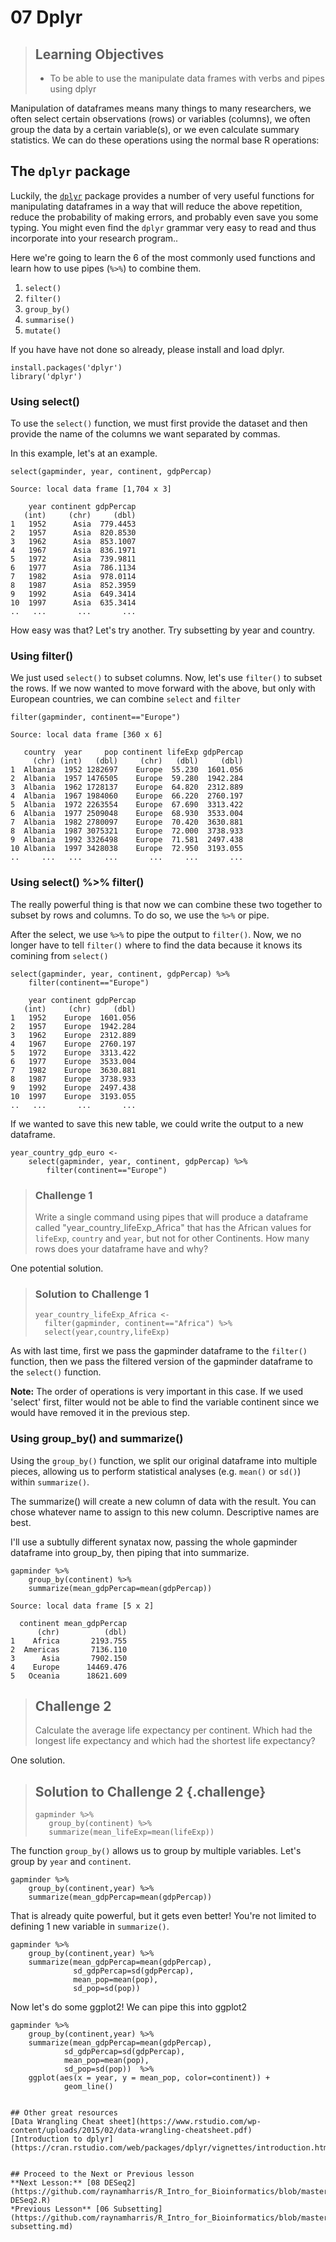 07 Dplyr
========

> ## Learning Objectives 
> * To be able to use the manipulate data frames with verbs and pipes using dplyr

Manipulation of dataframes means many things to many researchers, we often select certain observations (rows) or variables (columns), we often group the data by a certain variable(s), or we even calculate summary statistics. We can do these operations using the normal base R operations:

## The `dplyr` package

Luckily, the [`dplyr`](https://cran.r-project.org/web/packages/dplyr/dplyr.pdf) package provides a number of very useful functions for manipulating dataframes in a way that will reduce the above repetition, reduce the probability of making errors, and probably even save you some typing. You might even find the `dplyr` grammar very easy to read and thus incorporate into your research program..

Here we're going to learn the 6 of the most commonly used functions and learn how to use pipes (`%>%`) to combine them. 

1. `select()`
2. `filter()`
3. `group_by()`
4. `summarise()`
5. `mutate()`

If you have have not done so already, please install and load dplyr.

~~~{.r}
install.packages('dplyr')
library('dplyr')
~~~

### Using select()

To use the `select()` function, we must first provide the dataset and then provide the name of the columns we want separated by commas.

In this example, let's at an example.

~~~{.r}
select(gapminder, year, continent, gdpPercap)
~~~

~~~
Source: local data frame [1,704 x 3]

    year continent gdpPercap
   (int)     (chr)     (dbl)
1   1952      Asia  779.4453
2   1957      Asia  820.8530
3   1962      Asia  853.1007
4   1967      Asia  836.1971
5   1972      Asia  739.9811
6   1977      Asia  786.1134
7   1982      Asia  978.0114
8   1987      Asia  852.3959
9   1992      Asia  649.3414
10  1997      Asia  635.3414
..   ...       ...       ...
~~~

How easy was that?  Let's try another. Try subsetting by year and country.

### Using filter()

We just used `select()` to subset columns. Now, let's use `filter()` to subset the rows. 
If we now wanted to move forward with the above, but only with European countries, we can combine `select` and `filter`


~~~{.r}
filter(gapminder, continent=="Europe") 
~~~

~~~
Source: local data frame [360 x 6]

   country  year     pop continent lifeExp gdpPercap
     (chr) (int)   (dbl)     (chr)   (dbl)     (dbl)
1  Albania  1952 1282697    Europe  55.230  1601.056
2  Albania  1957 1476505    Europe  59.280  1942.284
3  Albania  1962 1728137    Europe  64.820  2312.889
4  Albania  1967 1984060    Europe  66.220  2760.197
5  Albania  1972 2263554    Europe  67.690  3313.422
6  Albania  1977 2509048    Europe  68.930  3533.004
7  Albania  1982 2780097    Europe  70.420  3630.881
8  Albania  1987 3075321    Europe  72.000  3738.933
9  Albania  1992 3326498    Europe  71.581  2497.438
10 Albania  1997 3428038    Europe  72.950  3193.055
..     ...   ...     ...       ...     ...       ...
~~~

### Using select() %>% filter()
The really powerful thing is that now we can combine these two together to subset by rows and columns.  To do so, we use the `%>%` or pipe.

After the select, we use `%>%` to pipe the output to `filter()`. Now, we no longer have to tell `filter()` where to find the data because it knows its comining from `select()`

~~~{.r}
select(gapminder, year, continent, gdpPercap) %>%
	filter(continent=="Europe")
~~~

~~~	
    year continent gdpPercap
   (int)     (chr)     (dbl)
1   1952    Europe  1601.056
2   1957    Europe  1942.284
3   1962    Europe  2312.889
4   1967    Europe  2760.197
5   1972    Europe  3313.422
6   1977    Europe  3533.004
7   1982    Europe  3630.881
8   1987    Europe  3738.933
9   1992    Europe  2497.438
10  1997    Europe  3193.055
..   ...       ...       ...
~~~

If we wanted to save this new table, we could write the output to a new dataframe.

~~~{.r}
year_country_gdp_euro <- 
	select(gapminder, year, continent, gdpPercap) %>%
		filter(continent=="Europe")
~~~	

> ### Challenge 1 
>
> Write a single command using pipes that will produce a dataframe called "year_country_lifeExp_Africa" that has the African values for `lifeExp`, `country` and `year`, but not for other Continents. How many rows does your dataframe have and why?
>

One potential solution.
> ### Solution to Challenge 1 
>
>~~~{.r}
>year_country_lifeExp_Africa <- 
>	filter(gapminder, continent=="Africa") %>%
>   select(year,country,lifeExp)
>~~~

As with last time, first we pass the gapminder dataframe to the `filter()` function, then we pass the filtered version of the gapminder dataframe to the `select()` function. 

**Note:** The order of operations is very important in this case. If we used 'select' first, filter would not be able to find the variable continent since we would have removed it in the previous step.

### Using group_by() and summarize()
Using the `group_by()` function, we split our original dataframe into multiple pieces, allowing us to perform statistical analyses (e.g. `mean()` or `sd()`) within `summarize()`.

The summarize() will create a new column of data with the result. You can chose whatever name to assign to this new column. Descriptive names are best.

I'll use a subtully different synatax now, passing the whole gapminder dataframe into group_by, then piping that into summarize.

~~~{.r}
gapminder %>%
    group_by(continent) %>%
    summarize(mean_gdpPercap=mean(gdpPercap))
~~~
~~~
Source: local data frame [5 x 2]

  continent mean_gdpPercap
      (chr)          (dbl)
1    Africa       2193.755
2  Americas       7136.110
3      Asia       7902.150
4    Europe      14469.476
5   Oceania      18621.609
~~~

> ## Challenge 2 
>
> Calculate the average life expectancy per continent. Which had the longest life expectancy and which had the shortest life expectancy?
>

One solution.
> ## Solution to Challenge 2 {.challenge}
>~~~{.r}
>gapminder %>%
>    group_by(continent) %>%
>    summarize(mean_lifeExp=mean(lifeExp))
>~~~


The function `group_by()` allows us to group by multiple variables. Let's group by `year` and `continent`.

~~~{.r}
gapminder %>%
    group_by(continent,year) %>%
    summarize(mean_gdpPercap=mean(gdpPercap))
~~~

That is already quite powerful, but it gets even better! You're not limited to defining 1 new variable in `summarize()`.


~~~{.r}
gapminder %>%
    group_by(continent,year) %>%
    summarize(mean_gdpPercap=mean(gdpPercap),
              sd_gdpPercap=sd(gdpPercap),
              mean_pop=mean(pop),
              sd_pop=sd(pop))
~~~

Now let's do some ggplot2! We can pipe this into ggplot2

~~~{.r}
gapminder %>%
    group_by(continent,year) %>%
    summarize(mean_gdpPercap=mean(gdpPercap),
            sd_gdpPercap=sd(gdpPercap),
            mean_pop=mean(pop),
        	sd_pop=sd(pop))  %>%        
	ggplot(aes(x = year, y = mean_pop, color=continent)) +
  			geom_line()   


## Other great resources
[Data Wrangling Cheat sheet](https://www.rstudio.com/wp-content/uploads/2015/02/data-wrangling-cheatsheet.pdf)
[Introduction to dplyr](https://cran.rstudio.com/web/packages/dplyr/vignettes/introduction.html)


## Proceed to the Next or Previous lesson
**Next Lesson:** [08 DESeq2](https://github.com/raynamharris/R_Intro_for_Bioinformatics/blob/master/08-DESeq2.R)
*Previous Lesson** [06 Subsetting](https://github.com/raynamharris/R_Intro_for_Bioinformatics/blob/master/06-subsetting.md) 